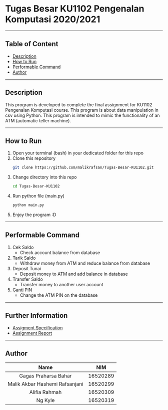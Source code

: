 # Tugas Besar KU1102 Pengenalan Komputasi 2020/2021

--- 

## Table of Content
- [Description](#Description)
- [How to Run](#how-to-run)
- [Performable Command](#performable-command)
- [Author](#author)

---

## Description
This program is developed to complete the final assignment for KU1102 Pengenalan Komputasi course. This program is about data manipulation in csv using Python. This program is intended to mimic the functionality of an ATM (automatic teller machine).

---

## How to Run
1. Open your terminal (bash) in your dedicated folder for this repo
2. Clone this repository
    ```sh
    git clone https://github.com/malikrafsan/Tugas-Besar-KU1102.git
    ```
3. Change directory into this repo
    ```sh
    cd Tugas-Besar-KU1102
    ```
4. Run python file (main.py)
    ```sh
    python main.py
    ```
5. Enjoy the program :D

---

## Performable Command
1. Cek Saldo
    - Check account balance from database
2. Tarik Saldo
    - Withdraw money from ATM and reduce balance from database
3. Deposit Tunai
    - Deposit money to ATM and add balance in database
4. Transfer Saldo
    - Transfer money to another user account
5. Ganti PIN
    - Change the ATM PIN on the database

--- 

## Further Information
- [Assigment Specification](Specification\KU1102_TugasBesarI_K23_sem12021.pdf)
- [Assignment Report](Report\Laporan-Tugas-Besar-Pengkom.pdf)

---

## Author
|Name   |NIM   |
|:---:|:---:|
|Gagas Praharsa Bahar|16520289|
|Malik Akbar Hashemi Rafsanjani|16520299|
|Alifia Rahmah|16520309|
|Ng Kyle|16520319|